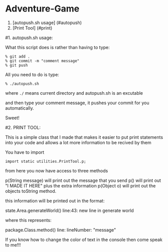 # Adventure-Game

1. [autopush.sh usage] (#autopush)
2. [Print Tool] (#print)

#1. autopush.sh usage: <a id="autopush"></a>

What this script does is rather than having to type:
```
% git add .
% git commit -m "comment message"
% git push
```

All you need to do is type:
```
% ./autopush.sh
```
where ```./``` means current directory and autopush.sh is an excutable

and then type your comment message, it pushes your commit for you automatically.

Sweet!

#2. PRINT TOOL: <a id="print"></a>

This is a simple class that I made that makes it easier to put print statements into your code and allows a lot more information to be recived by them

You have to import

```
import static utilities.PrintTool.p;
```

from here you now have access to three methods

p(String message) will print out the message that you send
p() will print out "I MADE IT HERE" plus the extra information
p(Object o) will print out the objects toString method.

this information will be printed out in the format:

state.Area.generateWorld() line:43: new line in generate world

where this represents:

package.Class.method() line: lineNumber: "message"

If you know how to change the color of text in the console then come speak to me!!!

